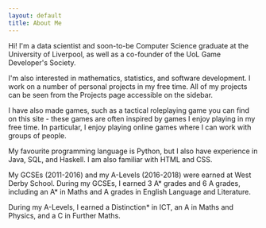 ```yaml
---
layout: default
title: About Me
---
```

Hi! I'm a data scientist and soon-to-be Computer Science graduate at the
University of Liverpool, as well as a co-founder of the UoL Game Developer's
Society.

I'm also interested in mathematics, statistics, and software development. I work
on a number of personal projects in my free time. All of my projects can be seen
from the Projects page accessible on the sidebar.

I have also made games, such as a tactical roleplaying game you can find on this
site - these games are often inspired by games I enjoy playing in my free time. 
In particular, I enjoy playing online games where I can work with groups of people.

My favourite programming language is Python, but I also have experience in Java,
SQL, and Haskell. I am also familiar with HTML and CSS.

My GCSEs (2011-2016) and my A-Levels (2016-2018) were earned at West Derby
School. During my GCSEs, I earned 3 A* grades and 6 A grades, including an
A* in Maths and A grades in English Language and Literature.

During my A-Levels, I earned a Distinction* in ICT, an A in Maths and Physics,
and a C in Further Maths.

